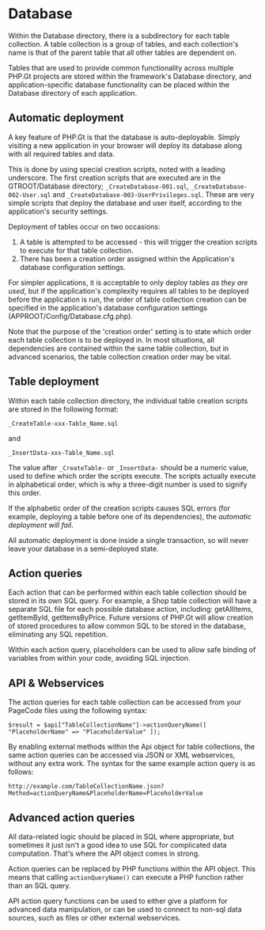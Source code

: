 Database
========
Within the Database directory, there is a subdirectory for each table collection. A table collection is a group of tables, and each collection's name is that of the parent table that all other tables are dependent on.

Tables that are used to provide common functionality across multiple PHP.Gt projects are stored within the framework's Database directory, and application-specific database functionality can be placed within the Database directory of each application.

Automatic deployment
--------------------
A key feature of PHP.Gt is that the database is auto-deployable. Simply visiting a new  application in your browser will deploy its database along with all required tables and data.

This is done by using special creation scripts, noted with a leading underscore. The first creation scripts that are executed are in the GTROOT/Database directory; `_CreateDatabase-001.sql`, `_CreateDatabase-002-User.sql` and `_CreateDatabase-003-UserPrivileges.sql`. These are very simple scripts that deploy the database and user itself, according to the application's security settings.

Deployment of tables occur on two occasions:

1. A table is attempted to be accessed - this will trigger the creation scripts to execute for that table collection.
2. There has been a creation order assigned within the Application's database configuration settings.

For simpler applications, it is acceptable to only deploy tables *as they are used*, but if the application's complexity requires all tables to be deployed before the application is run, the order of table collection creation can be specified in the application's database configuration settings (APPROOT/Config/Database.cfg.php).

Note that the purpose of the 'creation order' setting is to state which order each table collection is to be deployed in. In most situations, all dependencies are contained within the same table collection, but in advanced scenarios, the table collection creation order may be vital.

Table deployment
----------------
Within each table collection directory, the individual table creation scripts are stored in the following format:

`_CreateTable-xxx-Table_Name.sql`

and

`_InsertData-xxx-Table_Name.sql`

The value after `_CreateTable-` or `_InsertData-` should be a numeric value, used to define which order the scripts execute. The scripts actually execute in alphabetical order, which is why a three-digit number is used to signify this order.

If the alphabetic order of the creation scripts causes SQL errors (for example, deploying a table before one of its dependencies), the *automatic deployment will fail*.

All automatic deployment is done inside a single transaction, so will never leave your database in a semi-deployed state.

Action queries
--------------
Each action that can be performed within each table collection should be stored in its own SQL query. For example, a Shop table collection will have a separate SQL file for each possible database action, including: getAllItems, getItemById, getItemsByPrice. Future versions of PHP.Gt will allow creation of stored procedures to allow common SQL to be stored in the database, eliminating any SQL repetition.

Within each action query, placeholders can be used to allow safe binding of variables from within your code, avoiding SQL injection.

API & Webservices
-----------------
The action queries for each table collection can be accessed from your PageCode files using the following syntax:

`$result = $api["TableCollectionName"]->actionQueryName([
	"PlaceholderName" => "PlaceholderValue"
]);`

By enabling external methods within the Api object for table collections, the same action queries can be accessed via JSON or XML webservices, without any extra work. The syntax for the same example action query is as follows:

`http://example.com/TableCollectionName.json?Method=actionQueryName&PlaceholderName=PlaceholderValue`

Advanced action queries
-----------------------
All data-related logic should be placed in SQL where appropriate, but sometimes it just isn't a good idea to use SQL for complicated data computation. That's where the API object comes in strong.

Action queries can be replaced by PHP functions within the API object. This means that calling `actionQueryName()` can execute a PHP function rather than an SQL query.

API action query functions can be used to either give a platform for advanced data manipulation, or can be used to connect to non-sql data sources, such as files or other external webservices.